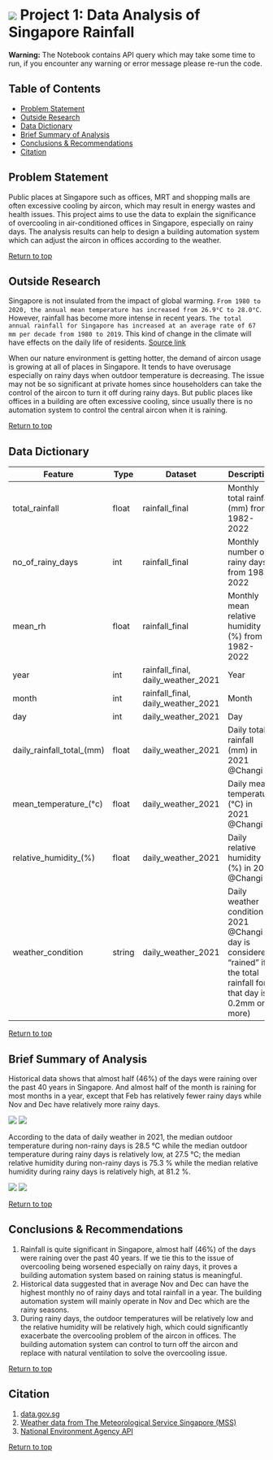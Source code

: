 # ![](https://ga-dash.s3.amazonaws.com/production/assets/logo-9f88ae6c9c3871690e33280fcf557f33.png) Project 1: Data Analysis of Singapore Rainfall

**Warning:** The Notebook contains API query which may take some time to run, if you encounter any warning or error message please re-run the code. 

## Table of Contents
- [Problem Statement](#Problem-Statement)
- [Outside Research](#Outside-Research)
- [Data Dictionary](#Data-Dictionary)
- [Brief Summary of Analysis](#Brief-Summary-of-Analysis)
- [Conclusions & Recommendations](#Conclusions-&-Recommendations)
- [Citation](#Citation)

## Problem Statement
Public places at Singapore such as offices, MRT and shopping malls are often excessive cooling by aircon, which may result in energy wastes and health issues. This project aims to use the data to explain the significance of overcooling in air-conditioned offices in Singapore, especially on rainy days. The analysis results can help to design a building automation system which can adjust the aircon in offices according to the weather.

[Return to top](#Table-of-Contents)

## Outside Research
Singapore is not insulated from the impact of global warming. `From 1980 to 2020, the annual mean temperature has increased from 26.9°C to 28.0°C`. However, rainfall has become more intense in recent years. `The total annual rainfall for Singapore has increased at an average rate of 67 mm per decade from 1980 to 2019`. This kind of change in the climate will have effects on the daily life of residents. [Source link](https://www.nccs.gov.sg/singapores-climate-action/impact-of-climate-change-in-singapore/)

When our nature environment is getting hotter, the demand of aircon usage is growing at all of places in Singapore. It tends to have overusage especially on rainy days when outdoor temperature is decreasing. The issue may not be so significant at private homes since householders can take the control of the aircon to turn it off during rainy days. But public places like offices in a building are often excessive cooling, since usually there is no automation system to control the central aircon when it is raining. 

[Return to top](#Table-of-Contents)

## Data Dictionary
|Feature|Type|Dataset|Description|
|---|---|---|---|
|total_rainfall|float|rainfall_final|Monthly total rainfall (mm) from 1982-2022| 
|no_of_rainy_days|int|rainfall_final|Monthly number of rainy days from 1982-2022|
|mean_rh|float|rainfall_final|Monthly mean relative humidity (%) from 1982-2022|
|year|int|rainfall_final, daily_weather_2021|Year| 
|month|int|rainfall_final, daily_weather_2021|Month| 
|day|int|daily_weather_2021|Day|
|daily_rainfall_total_(mm)|float|daily_weather_2021|Daily total rainfall (mm) in 2021 @Changi|
|mean_temperature_(°c)|float|daily_weather_2021|Daily mean temperature (°C) in 2021 @Changi|
|relative_humidity_(%)|float|daily_weather_2021|Daily relative humidity (%) in 2021 @Changi|
|weather_condition|string|daily_weather_2021|Daily weather condition in 2021 @Changi (A day is considered “rained” if the total rainfall for that day is 0.2mm or more)|

[Return to top](#Table-of-Contents)

## Brief Summary of Analysis
Historical data shows that almost half (46%) of the days were raining over the past 40 years in Singapore. And almost half of the month is raining for most months in a year, except that Feb has relatively fewer rainy days while Nov and Dec have relatively more rainy days. 

<img src="images/Picture1.png">
<img src="images/Picture2.png">

According to the data of daily weather in 2021, the median outdoor temperature during non-rainy days is 28.5 °C while the median outdoor temperature during rainy days is relatively low, at 27.5 °C; the median relative humidity during non-rainy days is 75.3 % while the median relative humidity during rainy days is relatively high, at 81.2 %.

<img src="images/Picture3.png">
<img src="images/Picture4.png">

[Return to top](#Table-of-Contents)

## Conclusions & Recommendations
1. Rainfall is quite significant in Singapore, almost half (46%) of the days were raining over the past 40 years. If we tie this to the issue of overcooling being worsened especially on rainy days, it proves a building automation system based on raining status is meaningful.
2. Historical data suggested that in average Nov and Dec can have the highest monthly no of rainy days and total rainfall in a year. The building automation system will mainly operate in Nov and Dec which are the rainy seasons. 
3. During rainy days, the outdoor temperatures will be relatively low and the relative humidity will be relatively high, which could significantly exacerbate the overcooling problem of the aircon in offices. The building automation system can control to turn off the aircon and replace with natural ventilation to solve the overcooling issue.  

[Return to top](#Table-of-Contents)

## Citation
1. [data.gov.sg](https://data.gov.sg/)
2. [Weather data from The Meteorological Service Singapore (MSS)](http://www.weather.gov.sg/climate-historical-daily/)
3. [National Environment Agency API](https://api.data.gov.sg/v1/environment/relative-humidity)

[Return to top](#Table-of-Contents)
